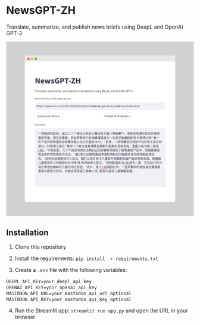 # NewsGPT-ZH
 Translate, summarize, and publish news briefs using DeepL and OpenAI GPT-3

![](screenshot.png)

## Installation

1. Clone this repository

2. Install the requirements: `pip install -r requirements.txt`

3. Create a `.env` file with the following variables:

```
DEEPL_API_KEY=your_deepl_api_key
OPENAI_API_KEY=your_openai_api_key
MASTODON_API_URL=your_mastodon_api_url_optional
MASTODON_API_KEY=your_mastodon_api_key_optional
```

4. Run the Streamlit app: `streamlit run app.py` and open the URL in your browser
